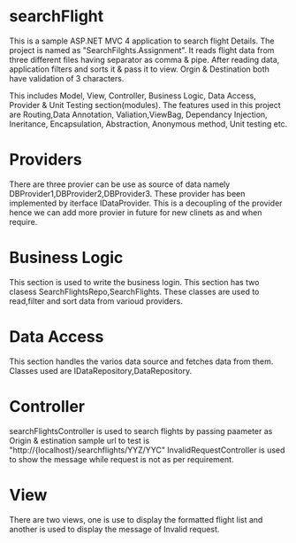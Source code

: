 ﻿# searchFlight
This is a sample ASP.NET MVC 4 application to search flight Details. The project is named as "SearchFilghts.Assignment". It reads flight data from three different files having separator as comma & pipe. After reading data, application filters and sorts it & pass it to view.
Orgin & Destination both have validation of 3 characters.

This includes Model, View, Controller, Business Logic, Data Access, Provider & Unit Testing section(modules). 
The features used in this project are Routing,Data Annotation, Valiation,ViewBag, Dependancy Injection, Ineritance, Encapsulation, Abstraction, Anonymous method, Unit testing etc.
# Providers 
There are three provier can be use as source of data namely DBProvider1,DBProvider2,DBProvider3. These provider has been implemented by iterface IDataProvider. This is a decoupling of the provider hence we can add more provier in future for new clinets as and when require.
# Business Logic
This section is used to write the business login. This section has two clasess SearchFlightsRepo,SearchFlights. These classes are used to read,filter and sort data from varioud providers.  
# Data Access
This section handles the varios data source and fetches data from them. Classes used are IDataRepository,DataRepository.
# Controller 
searchFlightsController is used to search flights by passing paameter as Origin & estination 
sample url to test is "http://{localhost}/searchflights/YYZ/YYC"
InvalidRequestController is used to show the message while request is not as per requirement.
# View
There are two views, one is use to display the formatted flight list and another is used to display the message of Invalid request.

